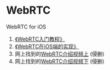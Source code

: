 # WebRTC

WebRTC for iOS

 1.  [《WebRTC入门教程》](https://github.com/ChenYilong/WebRTC/blob/master/WebRTC入门教程/WebRTC入门教程.md) 
 2.  [《WebRTC在iOS端的实现》](https://github.com/ChenYilong/WebRTC/blob/master/WebRTC在iOS端的实现/WebRTC在iOS端的实现.md) 
 3.  网上找到的[WebRTC介绍视频上]( https://youtu.be/DJiU4WO61AI "") (侵删)
 4.  网上找到的[WebRTC介绍视频下]( https://youtu.be/An4r4r5O8OA "") (侵删)
